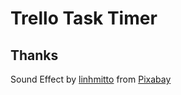 # Trello Task Timer


## Thanks

Sound Effect by <a href="https://pixabay.com/users/linhmitto-46708238/?utm_source=link-attribution&utm_medium=referral&utm_campaign=music&utm_content=254774">linhmitto</a> from <a href="https://pixabay.com//?utm_source=link-attribution&utm_medium=referral&utm_campaign=music&utm_content=254774">Pixabay</a>